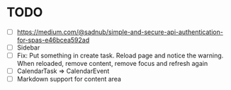 # TODO

- [ ] https://medium.com/@sadnub/simple-and-secure-api-authentication-for-spas-e46bcea592ad
- [ ] Sidebar
- [ ] Fix: Put something in create task. Reload page and notice the warning. When reloaded, remove content, remove focus and refresh again
- [ ] CalendarTask => CalendarEvent
- [ ] Markdown support for content area

